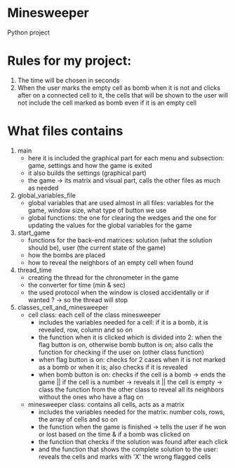 # Minesweeper

Python project

# Rules for my project:

1. The time will be chosen in seconds
2. When the user marks the empty cell as bomb when it is not and clicks after on a connected cell to it, the cells that
   will be shown to the user will not include the cell marked as bomb even if it is an empty cell

# What files contains

1. main
   * here it is included the graphical part for each menu and subsection: game, settings and how the game is exited
   * it also builds the settings (graphical part)
   * the game -> its matrix and visual part, calls the other files as much as needed
2. global_variables_file
   * global variables that are used almost in all files: variables for the game, window size, what type of button we use
   * global functions: the one for clearing the wedges and the one for updating the values for the global variables for the game
3. start_game
   * functions for the back-end matrices: solution (what the solution should be), user (the current state of the game)
   * how the bombs are placed
   * how to reveal the neighbors of an empty cell when found
4. thread_time
   * creating the thread for the chronometer in the game
   * the converter for time (min & sec)
   * the used protocol when the window is closed accidentally or if wanted ? -> so the thread will stop
5. classes_cell_and_minesweeper
   * cell class: each cell of the class minesweeper
     + includes the variables needed for a cell: if it is a bomb, it is revealed, row, column and so on
     + the function when it is clicked which is divided into 2: when the flag button is on, otherwise bomb button is on; also calls the function for checking if the user on (other class function)
     + when flag button is on: checks for 2 cases when it is not marked as a bomb or when it is; also checks if it is revealed
     + when bomb button is on: checks if the cell is a bomb -> ends the game || if the cell is a number -> reveals it || the cell is empty -> class the function from the other class to reveal all its neighbors without the ones who have a flag on
   * minesweeper class: contains all cells, acts as a matrix
     + includes the variables needed for the matrix: number cols, rows, the array of cells and so on
     + the function when the game is finished -> tells the user if he won or lost based on the time & if a bomb was clicked on
     + the function that checks if the solution was found after each click
     + and the function that shows the complete solution to the user: reveals the cells and marks with 'X' the wrong flagged cells